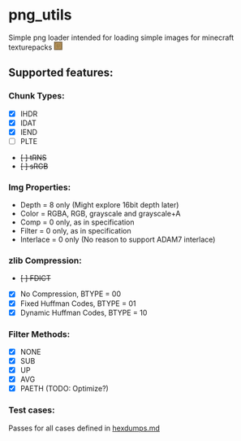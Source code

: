 # png_utils

Simple png loader intended for loading simple images for minecraft texturepacks ![](images/oak_log_top.png)

## Supported features:

### Chunk Types:

- [x] IHDR
- [x] IDAT
- [x] IEND
- [ ] PLTE
- ~~[ ] tRNS~~
- ~~[ ] sRGB~~

### Img Properties:

- Depth = 8 only (Might explore 16bit depth later)
- Color = RGBA, RGB, grayscale and grayscale+A
- Comp = 0 only, as in specification
- Filter = 0 only, as in specification
- Interlace = 0 only (No reason to support ADAM7 interlace)

### zlib Compression:

- ~~[ ] FDICT~~

- [x] No Compression, BTYPE = 00
- [x] Fixed Huffman Codes, BTYPE = 01
- [x] Dynamic Huffman Codes, BTYPE = 10

### Filter Methods:

- [x] NONE
- [x] SUB
- [x] UP
- [x] AVG
- [x] PAETH (TODO: Optimize?)

### Test cases:

Passes for all cases defined in [hexdumps.md](hexdumps.md)


